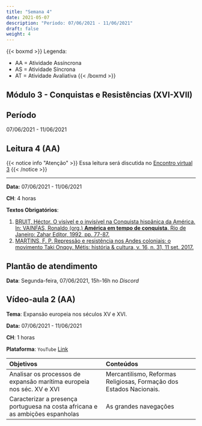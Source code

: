 ```yaml
---
title: "Semana 4"
date: 2021-05-07
description: "Período: 07/06/2021 - 11/06/2021"
draft: false
weight: 4
---
```


{{< boxmd >}}
Legenda: 
- AA = Atividade Assíncrona
- AS = Atividade Síncrona
- AT = Atividade Avaliativa
{{< /boxmd >}}

## Módulo 3 - Conquistas e Resistências (XVI-XVII)

## Período

07/06/2021 - 11/06/2021

## Leitura 4 (AA)

{{< notice info "Atenção" >}}
Essa leitura será discutida no [Encontro virtual 3](https://cclhm0057.netlify.app/semanal/sem6/#encontro-virtual-3-as)
{{< /notice >}}

***

**Data:** 07/06/2021 - 11/06/2021

**CH**: 4 horas

**Textos Obrigatórios**:

1. [BRUIT, Héctor. O visível e o invisível na Conquista hispânica da América. In: VAINFAS, Ronaldo (org.) **América em tempo de conquista**. Rio de Janeiro: Zahar Editor, 1992, pp. 77-87.](https://ericbrasiln.github.io/cclhm0057_ihl/textos/mod_3/bruit.pdf)
2. [MARTINS, F. P. Repressão e resistência nos Andes coloniais: o movimento Taki Onqoy. Métis: história & cultura, v. 16, n. 31, 11 set. 2017.](https://ericbrasiln.github.io/cclhm0057_ihl/textos/mod_3/martins.pdf) 

## Plantão de atendimento

**Data**: Segunda-feira, 07/06/2021, 15h-16h no *Discord*

## Vídeo-aula 2 (AA)

**Tema**: Expansão europeia nos séculos XV e XVI.

**Data:**  07/06/2021 - 11/06/2021

**CH**: 1 horas

**Plataforma**: `YouTube` [Link](https://youtu.be/mgQcYe872fk)

| Objetivos           | Conteúdos         |
|:--------------------|:------------------|
| Analisar os processos de expansão marítima europeia nos séc. XV e XVI | Mercantilismo, Reformas Religiosas, Formação dos Estados Nacionais. |
| Caracterizar a presença portuguesa na costa africana e as ambições espanholas| As grandes navegações    |
